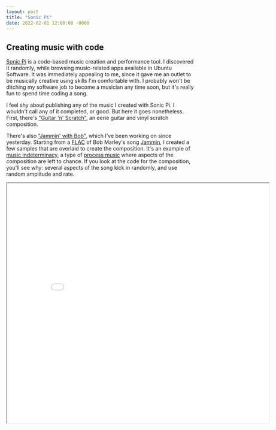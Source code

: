 ```yaml
---
layout: post
title: "Sonic Pi"
date: 2022-02-01 12:00:00 -0000
---
```


## Creating music with code

[Sonic Pi](https://sonic-pi.net/) is a code-based music creation and performance tool. I discovered it randomly, while browsing music-related apps available in Ubuntu Software. It was immediately appealing to me, since it gave me an outlet to be musically creative using skills I'm comfortable with. I probably won't be ditching my software job to become a musician any time soon, but it's really fun to spend time coding a song.

I feel shy about publishing any of the music I created with Sonic Pi. I wouldn't call any of it completed, or good. But here it goes nonetheless. First, there's ["Guitar 'n' Scratch"](/data/guitar-n-scratch.wav), an eerie guitar and vinyl scratch composition.

There's also ["Jammin' with Bob"](/data/jammin-with-bob.wav), which I've been working on since yesterday. Starting from a [FLAC](https://en.wikipedia.org/wiki/FLAC) of Bob Marley's song [Jammin](https://www.youtube.com/watch?v=oFRbZJXjWIA), I created a few samples that are overlaid to create the composition. It's an example of [music indeterminacy](https://en.wikipedia.org/wiki/Indeterminacy_(music)), a type of [process music](https://en.wikipedia.org/wiki/Process_music) where aspects of the composition are left to chance. If you look at the code for the composition, you'll see why: several aspects of the song kick in randomly, and use random amplitude and rate.

<p align="center">
    <iframe style="background: #f8f8ff;" height="640" width="700" src="/data/jammin-with-bob.txt"></iframe>
</p>
